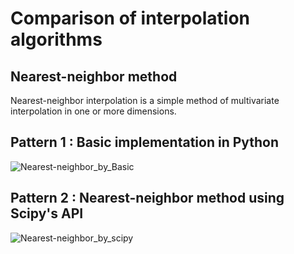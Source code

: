 # Comparison of interpolation algorithms 

## Nearest-neighbor method
Nearest-neighbor interpolation is a simple method of multivariate interpolation in one or more dimensions.  

## Pattern 1 : Basic implementation in Python
![Nearest-neighbor_by_Basic](https://user-images.githubusercontent.com/36861752/123006819-3aaf1b00-d3f3-11eb-8ddc-d488bb71c933.png)

## Pattern 2 : Nearest-neighbor method using Scipy's API
![Nearest-neighbor_by_scipy](https://user-images.githubusercontent.com/36861752/123006863-4a2e6400-d3f3-11eb-8089-564bfe4e8c67.png)
